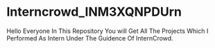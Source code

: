 # Interncrowd_INM3XQNPDUrn
Hello Everyone In This Repository You will Get All The Projects Which I Performed As Intern Under The Guidence Of InternCrowd.
